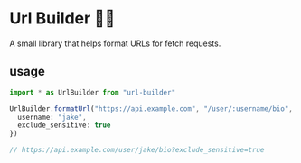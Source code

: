 # Url Builder 🔗👷

A small library that helps format URLs for fetch requests.

## usage
```ts
import * as UrlBuilder from "url-builder"

UrlBuilder.formatUrl("https://api.example.com", "/user/:username/bio", {
  username: "jake",
  exclude_sensitive: true
})

// https://api.example.com/user/jake/bio?exclude_sensitive=true
```
